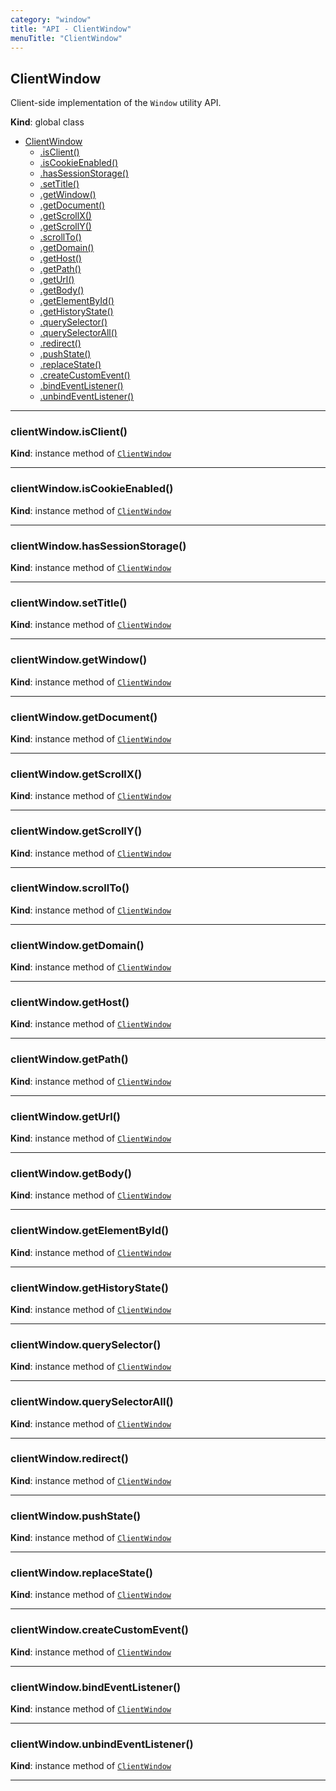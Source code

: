 ```yaml
---
category: "window"
title: "API - ClientWindow"
menuTitle: "ClientWindow"
---
```


## ClientWindow&nbsp;<a name="ClientWindow" href="https://github.com/seznam/ima/blob/v17.7.6/packages/core/src/window/ClientWindow.js#L8" target="_blank"><span class="icon"><i class="fas fa-external-link-alt fa-xs"></i></span></a>
Client-side implementation of the <code>Window</code> utility API.

**Kind**: global class  

* [ClientWindow](#ClientWindow)
    * [.isClient()](#ClientWindow+isClient)
    * [.isCookieEnabled()](#ClientWindow+isCookieEnabled)
    * [.hasSessionStorage()](#ClientWindow+hasSessionStorage)
    * [.setTitle()](#ClientWindow+setTitle)
    * [.getWindow()](#ClientWindow+getWindow)
    * [.getDocument()](#ClientWindow+getDocument)
    * [.getScrollX()](#ClientWindow+getScrollX)
    * [.getScrollY()](#ClientWindow+getScrollY)
    * [.scrollTo()](#ClientWindow+scrollTo)
    * [.getDomain()](#ClientWindow+getDomain)
    * [.getHost()](#ClientWindow+getHost)
    * [.getPath()](#ClientWindow+getPath)
    * [.getUrl()](#ClientWindow+getUrl)
    * [.getBody()](#ClientWindow+getBody)
    * [.getElementById()](#ClientWindow+getElementById)
    * [.getHistoryState()](#ClientWindow+getHistoryState)
    * [.querySelector()](#ClientWindow+querySelector)
    * [.querySelectorAll()](#ClientWindow+querySelectorAll)
    * [.redirect()](#ClientWindow+redirect)
    * [.pushState()](#ClientWindow+pushState)
    * [.replaceState()](#ClientWindow+replaceState)
    * [.createCustomEvent()](#ClientWindow+createCustomEvent)
    * [.bindEventListener()](#ClientWindow+bindEventListener)
    * [.unbindEventListener()](#ClientWindow+unbindEventListener)


* * *

### clientWindow.isClient()&nbsp;<a name="ClientWindow+isClient" href="https://github.com/seznam/ima/blob/v17.7.6/packages/core/src/window/ClientWindow.js#L16" target="_blank"><span class="icon"><i class="fas fa-external-link-alt fa-xs"></i></span></a>
**Kind**: instance method of [<code>ClientWindow</code>](#ClientWindow)  

* * *

### clientWindow.isCookieEnabled()&nbsp;<a name="ClientWindow+isCookieEnabled" href="https://github.com/seznam/ima/blob/v17.7.6/packages/core/src/window/ClientWindow.js#L23" target="_blank"><span class="icon"><i class="fas fa-external-link-alt fa-xs"></i></span></a>
**Kind**: instance method of [<code>ClientWindow</code>](#ClientWindow)  

* * *

### clientWindow.hasSessionStorage()&nbsp;<a name="ClientWindow+hasSessionStorage" href="https://github.com/seznam/ima/blob/v17.7.6/packages/core/src/window/ClientWindow.js#L30" target="_blank"><span class="icon"><i class="fas fa-external-link-alt fa-xs"></i></span></a>
**Kind**: instance method of [<code>ClientWindow</code>](#ClientWindow)  

* * *

### clientWindow.setTitle()&nbsp;<a name="ClientWindow+setTitle" href="https://github.com/seznam/ima/blob/v17.7.6/packages/core/src/window/ClientWindow.js#L52" target="_blank"><span class="icon"><i class="fas fa-external-link-alt fa-xs"></i></span></a>
**Kind**: instance method of [<code>ClientWindow</code>](#ClientWindow)  

* * *

### clientWindow.getWindow()&nbsp;<a name="ClientWindow+getWindow" href="https://github.com/seznam/ima/blob/v17.7.6/packages/core/src/window/ClientWindow.js#L59" target="_blank"><span class="icon"><i class="fas fa-external-link-alt fa-xs"></i></span></a>
**Kind**: instance method of [<code>ClientWindow</code>](#ClientWindow)  

* * *

### clientWindow.getDocument()&nbsp;<a name="ClientWindow+getDocument" href="https://github.com/seznam/ima/blob/v17.7.6/packages/core/src/window/ClientWindow.js#L66" target="_blank"><span class="icon"><i class="fas fa-external-link-alt fa-xs"></i></span></a>
**Kind**: instance method of [<code>ClientWindow</code>](#ClientWindow)  

* * *

### clientWindow.getScrollX()&nbsp;<a name="ClientWindow+getScrollX" href="https://github.com/seznam/ima/blob/v17.7.6/packages/core/src/window/ClientWindow.js#L73" target="_blank"><span class="icon"><i class="fas fa-external-link-alt fa-xs"></i></span></a>
**Kind**: instance method of [<code>ClientWindow</code>](#ClientWindow)  

* * *

### clientWindow.getScrollY()&nbsp;<a name="ClientWindow+getScrollY" href="https://github.com/seznam/ima/blob/v17.7.6/packages/core/src/window/ClientWindow.js#L88" target="_blank"><span class="icon"><i class="fas fa-external-link-alt fa-xs"></i></span></a>
**Kind**: instance method of [<code>ClientWindow</code>](#ClientWindow)  

* * *

### clientWindow.scrollTo()&nbsp;<a name="ClientWindow+scrollTo" href="https://github.com/seznam/ima/blob/v17.7.6/packages/core/src/window/ClientWindow.js#L103" target="_blank"><span class="icon"><i class="fas fa-external-link-alt fa-xs"></i></span></a>
**Kind**: instance method of [<code>ClientWindow</code>](#ClientWindow)  

* * *

### clientWindow.getDomain()&nbsp;<a name="ClientWindow+getDomain" href="https://github.com/seznam/ima/blob/v17.7.6/packages/core/src/window/ClientWindow.js#L110" target="_blank"><span class="icon"><i class="fas fa-external-link-alt fa-xs"></i></span></a>
**Kind**: instance method of [<code>ClientWindow</code>](#ClientWindow)  

* * *

### clientWindow.getHost()&nbsp;<a name="ClientWindow+getHost" href="https://github.com/seznam/ima/blob/v17.7.6/packages/core/src/window/ClientWindow.js#L117" target="_blank"><span class="icon"><i class="fas fa-external-link-alt fa-xs"></i></span></a>
**Kind**: instance method of [<code>ClientWindow</code>](#ClientWindow)  

* * *

### clientWindow.getPath()&nbsp;<a name="ClientWindow+getPath" href="https://github.com/seznam/ima/blob/v17.7.6/packages/core/src/window/ClientWindow.js#L124" target="_blank"><span class="icon"><i class="fas fa-external-link-alt fa-xs"></i></span></a>
**Kind**: instance method of [<code>ClientWindow</code>](#ClientWindow)  

* * *

### clientWindow.getUrl()&nbsp;<a name="ClientWindow+getUrl" href="https://github.com/seznam/ima/blob/v17.7.6/packages/core/src/window/ClientWindow.js#L131" target="_blank"><span class="icon"><i class="fas fa-external-link-alt fa-xs"></i></span></a>
**Kind**: instance method of [<code>ClientWindow</code>](#ClientWindow)  

* * *

### clientWindow.getBody()&nbsp;<a name="ClientWindow+getBody" href="https://github.com/seznam/ima/blob/v17.7.6/packages/core/src/window/ClientWindow.js#L138" target="_blank"><span class="icon"><i class="fas fa-external-link-alt fa-xs"></i></span></a>
**Kind**: instance method of [<code>ClientWindow</code>](#ClientWindow)  

* * *

### clientWindow.getElementById()&nbsp;<a name="ClientWindow+getElementById" href="https://github.com/seznam/ima/blob/v17.7.6/packages/core/src/window/ClientWindow.js#L145" target="_blank"><span class="icon"><i class="fas fa-external-link-alt fa-xs"></i></span></a>
**Kind**: instance method of [<code>ClientWindow</code>](#ClientWindow)  

* * *

### clientWindow.getHistoryState()&nbsp;<a name="ClientWindow+getHistoryState" href="https://github.com/seznam/ima/blob/v17.7.6/packages/core/src/window/ClientWindow.js#L152" target="_blank"><span class="icon"><i class="fas fa-external-link-alt fa-xs"></i></span></a>
**Kind**: instance method of [<code>ClientWindow</code>](#ClientWindow)  

* * *

### clientWindow.querySelector()&nbsp;<a name="ClientWindow+querySelector" href="https://github.com/seznam/ima/blob/v17.7.6/packages/core/src/window/ClientWindow.js#L159" target="_blank"><span class="icon"><i class="fas fa-external-link-alt fa-xs"></i></span></a>
**Kind**: instance method of [<code>ClientWindow</code>](#ClientWindow)  

* * *

### clientWindow.querySelectorAll()&nbsp;<a name="ClientWindow+querySelectorAll" href="https://github.com/seznam/ima/blob/v17.7.6/packages/core/src/window/ClientWindow.js#L166" target="_blank"><span class="icon"><i class="fas fa-external-link-alt fa-xs"></i></span></a>
**Kind**: instance method of [<code>ClientWindow</code>](#ClientWindow)  

* * *

### clientWindow.redirect()&nbsp;<a name="ClientWindow+redirect" href="https://github.com/seznam/ima/blob/v17.7.6/packages/core/src/window/ClientWindow.js#L173" target="_blank"><span class="icon"><i class="fas fa-external-link-alt fa-xs"></i></span></a>
**Kind**: instance method of [<code>ClientWindow</code>](#ClientWindow)  

* * *

### clientWindow.pushState()&nbsp;<a name="ClientWindow+pushState" href="https://github.com/seznam/ima/blob/v17.7.6/packages/core/src/window/ClientWindow.js#L180" target="_blank"><span class="icon"><i class="fas fa-external-link-alt fa-xs"></i></span></a>
**Kind**: instance method of [<code>ClientWindow</code>](#ClientWindow)  

* * *

### clientWindow.replaceState()&nbsp;<a name="ClientWindow+replaceState" href="https://github.com/seznam/ima/blob/v17.7.6/packages/core/src/window/ClientWindow.js#L189" target="_blank"><span class="icon"><i class="fas fa-external-link-alt fa-xs"></i></span></a>
**Kind**: instance method of [<code>ClientWindow</code>](#ClientWindow)  

* * *

### clientWindow.createCustomEvent()&nbsp;<a name="ClientWindow+createCustomEvent" href="https://github.com/seznam/ima/blob/v17.7.6/packages/core/src/window/ClientWindow.js#L198" target="_blank"><span class="icon"><i class="fas fa-external-link-alt fa-xs"></i></span></a>
**Kind**: instance method of [<code>ClientWindow</code>](#ClientWindow)  

* * *

### clientWindow.bindEventListener()&nbsp;<a name="ClientWindow+bindEventListener" href="https://github.com/seznam/ima/blob/v17.7.6/packages/core/src/window/ClientWindow.js#L205" target="_blank"><span class="icon"><i class="fas fa-external-link-alt fa-xs"></i></span></a>
**Kind**: instance method of [<code>ClientWindow</code>](#ClientWindow)  

* * *

### clientWindow.unbindEventListener()&nbsp;<a name="ClientWindow+unbindEventListener" href="https://github.com/seznam/ima/blob/v17.7.6/packages/core/src/window/ClientWindow.js#L214" target="_blank"><span class="icon"><i class="fas fa-external-link-alt fa-xs"></i></span></a>
**Kind**: instance method of [<code>ClientWindow</code>](#ClientWindow)  

* * *

